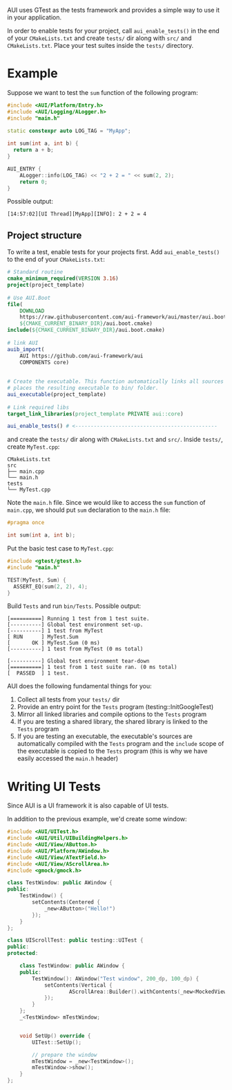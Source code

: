 AUI uses GTest as the tests framework and provides a simple way to use it in your application.
                
In order to enable tests for your project, call `aui_enable_tests()` in the end of your `CMakeLists.txt` and create
`tests/` dir along with `src/` and `CMakeLists.txt`. Place your test suites inside the `tests/` directory.

# Example

Suppose we want to test the `sum` function of the following program:

```cpp
#include <AUI/Platform/Entry.h>
#include <AUI/Logging/ALogger.h>
#include "main.h"
 
static constexpr auto LOG_TAG = "MyApp";

int sum(int a, int b) {
  return a + b;
}

AUI_ENTRY {
    ALogger::info(LOG_TAG) << "2 + 2 = " << sum(2, 2);
    return 0;
}
```

Possible output:

```
[14:57:02][UI Thread][MyApp][INFO]: 2 + 2 = 4
```

## Project structure

To write a test, enable tests for your projects first. Add `aui_enable_tests()` to the end of your `CMakeLists.txt`:

```cmake
# Standard routine
cmake_minimum_required(VERSION 3.16)
project(project_template)
 
# Use AUI.Boot
file(
    DOWNLOAD 
    https://raw.githubusercontent.com/aui-framework/aui/master/aui.boot.cmake 
    ${CMAKE_CURRENT_BINARY_DIR}/aui.boot.cmake)
include(${CMAKE_CURRENT_BINARY_DIR}/aui.boot.cmake)
 
# link AUI
auib_import(
    AUI https://github.com/aui-framework/aui 
    COMPONENTS core)
 
 
# Create the executable. This function automatically links all sources from the src/ folder, creates CMake target and
# places the resulting executable to bin/ folder.
aui_executable(project_template)
 
# Link required libs
target_link_libraries(project_template PRIVATE aui::core)

aui_enable_tests() # <----------------------------------------------
```

and create the `tests/` dir along with `CMakeLists.txt` and `src/`. Inside `tests/`, create `MyTest.cpp`:

```
CMakeLists.txt
src
├── main.cpp
└── main.h
tests
└── MyTest.cpp

```

Note the `main.h` file. Since we would like to access the `sum` function of `main.cpp`, we should put `sum`
declaration to the `main.h` file:

```cpp
#pragma once

int sum(int a, int b);
```

Put the basic test case to `MyTest.cpp`:

```cpp
#include <gtest/gtest.h>
#include "main.h"

TEST(MyTest, Sum) {
  ASSERT_EQ(sum(2, 2), 4);
}
```

Build `Tests` and run `bin/Tests`. Possible output:

```
[==========] Running 1 test from 1 test suite.
[----------] Global test environment set-up.
[----------] 1 test from MyTest
[ RUN      ] MyTest.Sum
[       OK ] MyTest.Sum (0 ms)
[----------] 1 test from MyTest (0 ms total)

[----------] Global test environment tear-down
[==========] 1 test from 1 test suite ran. (0 ms total)
[  PASSED  ] 1 test.
```

AUI does the following fundamental things for you:

1. Collect all tests from your `tests/` dir
2. Provide an entry point for the `Tests` program (testing::InitGoogleTest)
3. Mirror all linked libraries and compile options to the `Tests` program
4. If you are testing a shared library, the shared library is linked to the `Tests` program
5. If you are testing an executable, the executable's sources are automatically compiled with the `Tests` program and
   the `include` scope of the executable is copied to the `Tests` program (this is why we have easily accessed the
   `main.h` header)

# Writing UI Tests

Since AUI is a UI framework it is also capable of UI tests.

In addition to the previous example, we'd create some window:

```cpp
#include <AUI/UITest.h>
#include <AUI/Util/UIBuildingHelpers.h>
#include <AUI/View/AButton.h>
#include <AUI/Platform/AWindow.h>
#include <AUI/View/ATextField.h>
#include <AUI/View/AScrollArea.h>
#include <gmock/gmock.h>

class TestWindow: public AWindow {
public:
    TestWindow() {
        setContents(Centered {
            _new<AButton>("Hello!")
        });
    }
};

class UIScrollTest: public testing::UITest {
public:
protected:

    class TestWindow: public AWindow {
    public:
        TestWindow(): AWindow("Test window", 200_dp, 100_dp) {
            setContents(Vertical {
                    AScrollArea::Builder().withContents(_new<MockedViewContainer>()).withExpanding().build()
            });
        }
    };
    _<TestWindow> mTestWindow;


    void SetUp() override {
        UITest::SetUp();

        // prepare the window
        mTestWindow = _new<TestWindow>();
        mTestWindow->show();
    }
};
```